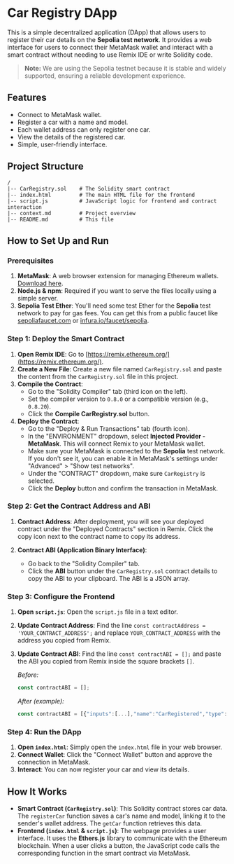 # Car Registry DApp

This is a simple decentralized application (DApp) that allows users to register their car details on the **Sepolia test network**. It provides a web interface for users to connect their MetaMask wallet and interact with a smart contract without needing to use Remix IDE or write Solidity code.

> **Note:** We are using the Sepolia testnet because it is stable and widely supported, ensuring a reliable development experience.

## Features

- Connect to MetaMask wallet.
- Register a car with a name and model.
- Each wallet address can only register one car.
- View the details of the registered car.
- Simple, user-friendly interface.

## Project Structure

```
/
|-- CarRegistry.sol    # The Solidity smart contract
|-- index.html         # The main HTML file for the frontend
|-- script.js          # JavaScript logic for frontend and contract interaction
|-- context.md         # Project overview
|-- README.md          # This file
```

## How to Set Up and Run

### Prerequisites

1.  **MetaMask**: A web browser extension for managing Ethereum wallets. [Download here](https://metamask.io/).
2.  **Node.js & npm**: Required if you want to serve the files locally using a simple server.
3.  **Sepolia Test Ether**: You'll need some test Ether for the **Sepolia** test network to pay for gas fees. You can get this from a public faucet like [sepoliafaucet.com](https://sepoliafaucet.com/) or [infura.io/faucet/sepolia](https://infura.io/faucet/sepolia).

### Step 1: Deploy the Smart Contract

1.  **Open Remix IDE**: Go to [https://remix.ethereum.org/](https://remix.ethereum.org/).
2.  **Create a New File**: Create a new file named `CarRegistry.sol` and paste the content from the `CarRegistry.sol` file in this project.
3.  **Compile the Contract**:
    - Go to the "Solidity Compiler" tab (third icon on the left).
    - Set the compiler version to `0.8.0` or a compatible version (e.g., `0.8.20`).
    - Click the **Compile CarRegistry.sol** button.
4.  **Deploy the Contract**:
    - Go to the "Deploy & Run Transactions" tab (fourth icon).
    - In the "ENVIRONMENT" dropdown, select **Injected Provider - MetaMask**. This will connect Remix to your MetaMask wallet.
    - Make sure your MetaMask is connected to the **Sepolia** test network. If you don't see it, you can enable it in MetaMask's settings under "Advanced" > "Show test networks".
    - Under the "CONTRACT" dropdown, make sure `CarRegistry` is selected.
    - Click the **Deploy** button and confirm the transaction in MetaMask.

### Step 2: Get the Contract Address and ABI

1.  **Contract Address**: After deployment, you will see your deployed contract under the "Deployed Contracts" section in Remix. Click the copy icon next to the contract name to copy its address.

2.  **Contract ABI (Application Binary Interface)**:
    - Go back to the "Solidity Compiler" tab.
    - Click the **ABI** button under the `CarRegistry.sol` contract details to copy the ABI to your clipboard. The ABI is a JSON array.

### Step 3: Configure the Frontend

1.  **Open `script.js`**: Open the `script.js` file in a text editor.
2.  **Update Contract Address**: Find the line `const contractAddress = 'YOUR_CONTRACT_ADDRESS';` and replace `YOUR_CONTRACT_ADDRESS` with the address you copied from Remix.
3.  **Update Contract ABI**: Find the line `const contractABI = [];` and paste the ABI you copied from Remix inside the square brackets `[]`.

    *Before:*
    ```javascript
    const contractABI = [];
    ```

    *After (example):*
    ```javascript
    const contractABI = [{"inputs":[...],"name":"CarRegistered","type":"event"}, ...];
    ```

### Step 4: Run the DApp

1.  **Open `index.html`**: Simply open the `index.html` file in your web browser.
2.  **Connect Wallet**: Click the "Connect Wallet" button and approve the connection in MetaMask.
3.  **Interact**: You can now register your car and view its details.

## How It Works

- **Smart Contract (`CarRegistry.sol`)**: This Solidity contract stores car data. The `registerCar` function saves a car's name and model, linking it to the sender's wallet address. The `getCar` function retrieves this data.
- **Frontend (`index.html` & `script.js`)**: The webpage provides a user interface. It uses the **Ethers.js** library to communicate with the Ethereum blockchain. When a user clicks a button, the JavaScript code calls the corresponding function in the smart contract via MetaMask.
